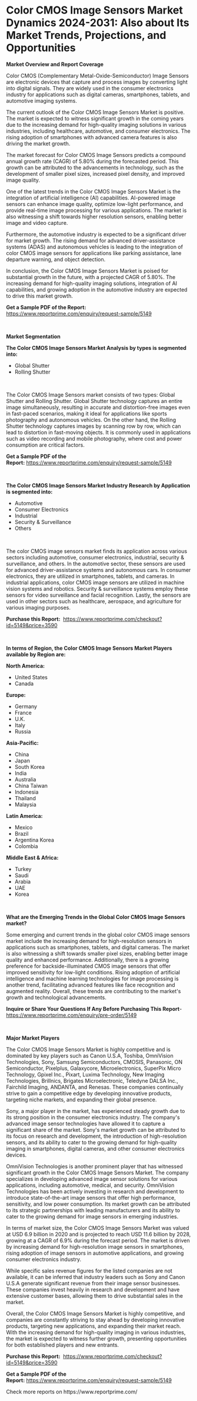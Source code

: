 <p><h1>Color CMOS Image Sensors Market Dynamics 2024-2031: Also about Its Market Trends, Projections, and Opportunities</h1></p><p><strong>Market Overview and Report Coverage</strong></p>
<p><p>Color CMOS (Complementary Metal-Oxide-Semiconductor) Image Sensors are electronic devices that capture and process images by converting light into digital signals. They are widely used in the consumer electronics industry for applications such as digital cameras, smartphones, tablets, and automotive imaging systems.</p><p>The current outlook of the Color CMOS Image Sensors Market is positive. The market is expected to witness significant growth in the coming years due to the increasing demand for high-quality imaging solutions in various industries, including healthcare, automotive, and consumer electronics. The rising adoption of smartphones with advanced camera features is also driving the market growth.</p><p>The market forecast for Color CMOS Image Sensors predicts a compound annual growth rate (CAGR) of 5.80% during the forecasted period. This growth can be attributed to the advancements in technology, such as the development of smaller pixel sizes, increased pixel density, and improved image quality.</p><p>One of the latest trends in the Color CMOS Image Sensors Market is the integration of artificial intelligence (AI) capabilities. AI-powered image sensors can enhance image quality, optimize low-light performance, and provide real-time image processing for various applications. The market is also witnessing a shift towards higher resolution sensors, enabling better image and video capture.</p><p>Furthermore, the automotive industry is expected to be a significant driver for market growth. The rising demand for advanced driver-assistance systems (ADAS) and autonomous vehicles is leading to the integration of color CMOS image sensors for applications like parking assistance, lane departure warning, and object detection.</p><p>In conclusion, the Color CMOS Image Sensors Market is poised for substantial growth in the future, with a projected CAGR of 5.80%. The increasing demand for high-quality imaging solutions, integration of AI capabilities, and growing adoption in the automotive industry are expected to drive this market growth.</p></p>
<p><strong>Get a Sample PDF of the Report:</strong> <a href="https://www.reportprime.com/enquiry/request-sample/5149">https://www.reportprime.com/enquiry/request-sample/5149</a></p>
<p>&nbsp;</p>
<p><strong>Market Segmentation</strong></p>
<p><strong>The Color CMOS Image Sensors Market Analysis by types is segmented into:</strong></p>
<p><ul><li>Global Shutter</li><li>Rolling Shutter</li></ul></p>
<p>&nbsp;</p>
<p><p>The Color CMOS Image Sensors market consists of two types: Global Shutter and Rolling Shutter. Global Shutter technology captures an entire image simultaneously, resulting in accurate and distortion-free images even in fast-paced scenarios, making it ideal for applications like sports photography and autonomous vehicles. On the other hand, the Rolling Shutter technology captures images by scanning row by row, which can lead to distortion in fast-moving objects. It is commonly used in applications such as video recording and mobile photography, where cost and power consumption are critical factors.</p></p>
<p><strong>Get a Sample PDF of the Report:</strong>&nbsp;<a href="https://www.reportprime.com/enquiry/request-sample/5149">https://www.reportprime.com/enquiry/request-sample/5149</a></p>
<p>&nbsp;</p>
<p><strong>The Color CMOS Image Sensors Market Industry Research by Application is segmented into:</strong></p>
<p><ul><li>Automotive</li><li>Consumer Electronics</li><li>Industrial</li><li>Security & Surveillance</li><li>Others</li></ul></p>
<p>&nbsp;</p>
<p><p>The color CMOS image sensors market finds its application across various sectors including automotive, consumer electronics, industrial, security & surveillance, and others. In the automotive sector, these sensors are used for advanced driver-assistance systems and autonomous cars. In consumer electronics, they are utilized in smartphones, tablets, and cameras. In industrial applications, color CMOS image sensors are utilized in machine vision systems and robotics. Security & surveillance systems employ these sensors for video surveillance and facial recognition. Lastly, the sensors are used in other sectors such as healthcare, aerospace, and agriculture for various imaging purposes.</p></p>
<p><strong>Purchase this Report:</strong>&nbsp; <a href="https://www.reportprime.com/checkout?id=5149&price=3590">https://www.reportprime.com/checkout?id=5149&price=3590</a></p>
<p>&nbsp;</p>
<p><strong>In terms of Region, the Color CMOS Image Sensors Market Players available by Region are:</strong></p>
<p>
    <p> <strong> North America: </strong>
        <ul>
            <li>United States</li>
            <li>Canada</li>
        </ul>
        </p> 
    <p> <strong> Europe: </strong>
        <ul>
            <li>Germany</li>
            <li>France</li>
            <li>U.K.</li>
            <li>Italy</li>
            <li>Russia</li>
        </ul>
        </p> 
    <p> <strong> Asia-Pacific: </strong>
        <ul>
            <li>China</li>
            <li>Japan</li>
            <li>South Korea</li>
            <li>India</li>
            <li>Australia</li>
            <li>China Taiwan</li>
            <li>Indonesia</li>
            <li>Thailand</li>
            <li>Malaysia</li>
        </ul>
        </p> 
    <p> <strong> Latin America: </strong>
        <ul>
            <li>Mexico</li>
            <li>Brazil</li>
            <li>Argentina Korea</li>
            <li>Colombia</li>
        </ul>
        </p> 
    <p> <strong> Middle East & Africa: </strong>
        <ul>
            <li>Turkey</li>
            <li>Saudi</li>
            <li>Arabia</li>
            <li>UAE</li>
            <li>Korea</li>
        </ul>
    </p>
    </p>
<p>&nbsp;</p>
<p><strong>What are the Emerging Trends in the Global Color CMOS Image Sensors market?</strong></p>
<p><p>Some emerging and current trends in the global color CMOS image sensors market include the increasing demand for high-resolution sensors in applications such as smartphones, tablets, and digital cameras. The market is also witnessing a shift towards smaller pixel sizes, enabling better image quality and enhanced performance. Additionally, there is a growing preference for backside-illuminated CMOS image sensors that offer improved sensitivity for low-light conditions. Rising adoption of artificial intelligence and machine learning technologies for image processing is another trend, facilitating advanced features like face recognition and augmented reality. Overall, these trends are contributing to the market's growth and technological advancements.</p></p>
<p><strong>Inquire or Share Your Questions If Any Before Purchasing This Report</strong>- <a href="https://www.reportprime.com/enquiry/pre-order/5149">https://www.reportprime.com/enquiry/pre-order/5149</a></p>
<p>&nbsp;</p>
<p><strong>Major Market Players</strong></p>
<p><p>The Color CMOS Image Sensors Market is highly competitive and is dominated by key players such as Canon U.S.A, Toshiba, OmniVision Technologies, Sony, Samsung Semiconductors, CMOSIS, Panasonic, ON Semiconductor, Pixelplus, Galaxycore, Microelectronics, SuperPix Micro Technology, Gpixel Inc., Pixart, Luxima Technology, New Imaging Technologies, Brillnics, Brigates Microelectronic, Teledyne DALSA Inc., Fairchild Imaging, ANDANTA, and Renesas. These companies continually strive to gain a competitive edge by developing innovative products, targeting niche markets, and expanding their global presence.</p><p>Sony, a major player in the market, has experienced steady growth due to its strong position in the consumer electronics industry. The company's advanced image sensor technologies have allowed it to capture a significant share of the market. Sony's market growth can be attributed to its focus on research and development, the introduction of high-resolution sensors, and its ability to cater to the growing demand for high-quality imaging in smartphones, digital cameras, and other consumer electronics devices.</p><p>OmniVision Technologies is another prominent player that has witnessed significant growth in the Color CMOS Image Sensors Market. The company specializes in developing advanced image sensor solutions for various applications, including automotive, medical, and security. OmniVision Technologies has been actively investing in research and development to introduce state-of-the-art image sensors that offer high performance, sensitivity, and low power consumption. Its market growth can be attributed to its strategic partnerships with leading manufacturers and its ability to cater to the growing demand for image sensors in emerging industries.</p><p>In terms of market size, the Color CMOS Image Sensors Market was valued at USD 6.9 billion in 2020 and is projected to reach USD 11.6 billion by 2028, growing at a CAGR of 6.9% during the forecast period. The market is driven by increasing demand for high-resolution image sensors in smartphones, rising adoption of image sensors in automotive applications, and growing consumer electronics industry.</p><p>While specific sales revenue figures for the listed companies are not available, it can be inferred that industry leaders such as Sony and Canon U.S.A generate significant revenue from their image sensor businesses. These companies invest heavily in research and development and have extensive customer bases, allowing them to drive substantial sales in the market.</p><p>Overall, the Color CMOS Image Sensors Market is highly competitive, and companies are constantly striving to stay ahead by developing innovative products, targeting new applications, and expanding their market reach. With the increasing demand for high-quality imaging in various industries, the market is expected to witness further growth, presenting opportunities for both established players and new entrants.</p></p>
<p><strong>Purchase this Report:</strong>&nbsp;&nbsp;<a href="https://www.reportprime.com/checkout?id=5149&price=3590">https://www.reportprime.com/checkout?id=5149&price=3590</a></p>
<p></p>
<p><strong>Get a Sample PDF of the Report:</strong>&nbsp;<a href="https://www.reportprime.com/enquiry/request-sample/5149">https://www.reportprime.com/enquiry/request-sample/5149</a></p>
<p>Check more reports on https://www.reportprime.com/</p>